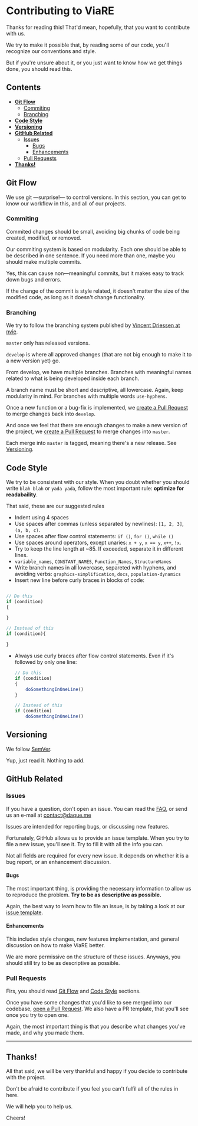 # Contributing to ViaRE

Thanks for reading this! That'd mean, hopefully, that you want to contribute
with us.

We try to make it possible that, by reading some of our code, you'll recognize
our conventions and style.

But if you're unsure about it, or you just want to know how we get things done,
you should read this.

## Contents

- [**Git Flow**](#git-flow)
    - [Commiting](#commiting)
    - [Branching](#branching)
- [**Code Style**](#code-style)
- [**Versioning**](#versioning)
- [**GitHub Related**](#github-related)
    - [Issues](#issues)
        - [Bugs](#bugs)
        - [Enhancements](#enhancements)
    - [Pull Requests](#pull-requests)
- [**Thanks!**](#thanks)

## Git Flow

We use git —surprise!— to control versions. In this section, you can get to
know our workflow in this, and all of our projects.

### Commiting

Commited changes should be small, avoiding big chunks of code being created,
modified, or removed.

Our commiting system is based on modularity. Each one should be able to be
described in one sentence. If you need more than one, maybe you should make
multiple commits.

Yes, this can cause non—meaningful commits, but it makes easy to track down
bugs and errors.

If the change of the commit is style related, it doesn't matter the size of the
modified code, as long as it doesn't change functionality.

### Branching

We try to follow the branching system published by [Vincent Driessen at nvie](https://nvie.com/posts/a-successful-git-branching-model/).

`master` only has released versions. 

`develop` is where all approved changes (that are not big enough to make it to
a new version yet) go.

From develop, we have multiple branches. Branches with meaningful names related
to what is being developed inside each branch.

A branch name must be short and descriptive, all lowercase. 
Again, keep modularity in mind. For branches with multiple words `use-hyphens`.

Once a new function or a bug-fix is implemented, we [create a Pull Request](#pull-requests)
to merge changes back into `develop`.

And once we feel that there are enough changes to make a new version of the
project, we [create a Pull Request](#pull-requests) to merge changes into
`master`.

Each merge into `master` is tagged, meaning there's a new release. 
See [Versioning](#versioning).

## Code Style

We try to be consistent with our style. When you doubt whether you should write
`blah blah` or `yada yada`, follow the most important rule:
**optimize for readabaility**.

That said, these are our suggested rules

- Indent using 4 spaces
- Use spaces after commas (unless separated by newlines): `[1, 2, 3]`, `(a, b, c)`.
- Use spaces after flow control statements: `if ()`, `for ()`, `while ()`
- Use spaces around operators, except unaries: `x + y`, `x == y`, `x++`, `!x`.
- Try to keep the line length at ~85. If exceeded, separate it in different lines.
- `variable_names`, `CONSTANT_NAMES`, `Function_Names`, `StructureNames`
- Write branch names in all lowercase, separeted with hyphens, and avoiding verbs: `graphics-simplification`, `docs`, `population-dynamics`
- Insert new line before curly braces in blocks of code:

```js

// Do this
if (condition)
{

}

// Instead of this
if (condition){

}
```

- Always use curly braces after flow control statements. Even if it's followed
by only one line:

    ```js
    // Do this
    if (condition)
    {
        doSomethingInOneLine()
    }

    // Instead of this
    if (condition)
        doSomethingInOneLine()
    ```

## Versioning

We follow [SemVer](https://semver.org/).

Yup, just read it. Nothing to add.

## GitHub Related

### Issues

If you have a question, don't open an issue. You can read the
[FAQ](https://github.com/daque-dev/viare/blob/master/FAQ.md), or send us an e-mail
at [contact@daque.me](mailto:contact@daque.me?Subject=Question)

Issues are intended for reporting bugs, or discussing new features.

Fortunately, GitHub allows us to provide an issue template. When you try to file
a new issue, you'll see it. Try to fill it with all the info you can.

Not all fields are required for every new issue. It depends on whether it is a bug
report, or an enhancement discussion.

#### Bugs

The most important thing, is providing the necessary information to allow us to
reproduce the problem. **Try to be as descriptive as possible.**

Again, the best way to learn how to file an issue, is by taking a look at our
[issue template](https://github.com/daque-dev/viare/issues/new).

#### Enhancements

This includes style changes, new features implementation, and general discussion
on how to make ViaRE better. 

We are more permissive on the structure of these issues. Anyways, you should still
try to be as descriptive as possible.

### Pull Requests

Firs, you should read [Git Flow](#git-flow) and [Code Style](#code-style) sections.

Once you have some changes that you'd like to see merged into our codebase, [open a
Pull Request](https://github.com/daque-dev/viare/pull/new/master). We also have
a PR template, that you'll see once you try to open one.

Again, the most important thing is that you describe what changes you've made, and
why you made them.

---

## Thanks!

All that said, we will be very thankful and happy if you decide to contribute with
the project.

Don't be afraid to contribute if you feel you can't fulfil all of the rules in here.

We will help you to help us.

Cheers!
